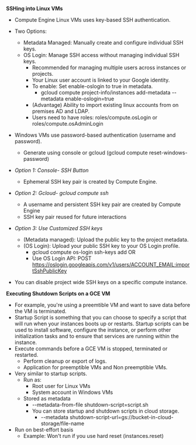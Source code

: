 **SSHing into Linux VMs**

- Compute Engine Linux VMs uses key-based SSH authentication.
- Two Options:
  - Metadata Managed: Manually create and configure individual SSH keys.
  - OS Login: Manage SSH access without managing individual SSH keys.
    - Recommended for managing multiple users across instances or projects.
    - Your Linux user account is linked to your Google identity.
    - To enable: Set enable-oslogin to true in metadata.
      - gcloud compute project-info/instances add-metadata --metadata enable-oslogin=true
    - (Advantage) Ability to import existing linux accounts from on premises AD and LDAP.
    - Users need to have roles: roles/compute.osLogin or roles/compute.osAdminLogin
- Windows VMs use password-based authentication (username and password).
  - Generate using console or gcloud (gcloud compute reset-windows-password)

- *Option 1: Console- SSH Button*
  - Ephemeral SSH key pair is created by Compute Engine.
- *Option 2: Gcloud- gcloud compute ssh*
  - A username and persistent SSH key pair are created by Compute Engine
  - SSH key pair reused for future interactions
- *Option 3: Use Customized SSH keys*
  - (Metadata managed): Upload the public key to the project metadata.
  - (OS Login): Upload your public SSH key to your OS Login profile.
    - gcloud compute os-login ssh-keys add OR
    - Use OS Login API: POST https://oslogin.googleapis.com/v1/users/ACCOUNT_EMAIL:importSshPublicKey
- You can disable project wide SSH keys on a specific compute instance.

**Executing Shutdown Scripts on a GCE VM**

- For example, you're using a preemtible VM and want to save data before the VM is terminated.
- Startup Script is something that you can choose to specify a script that will run when your instances boots up or restarts. Startup scripts can be used to install software, configure the instance, or perform other initialization tasks and to ensure that services are running within the instance.
- Execute commands before a GCE VM is stopped, terminated or restarted.
  - Perform cleanup or export of logs.
  - Application for preemptible VMs and Non preemptible VMs.
- Very similar to startup scripts.
  - Run as:
    - Root user for Linux VMs
    - System account in Windows VMs
  - Stored as metadata
    - --metadata-from-file shutdown-script=script.sh
    - You can store startup and shutdown scripts in cloud storage.
      - --metadata shutdown-script-url=gs://bucket-in-cloud-storage/file-name
- Run on best-effort basis
  - Example: Won't run if you use hard reset (instances.reset)
